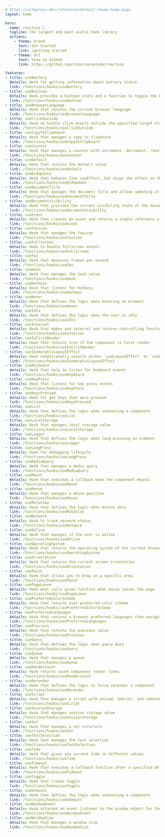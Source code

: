 ```yaml
---
# https://vitepress.dev/reference/default-theme-home-page
layout: home

hero:
  name: reactuse 🚀
  tagline: the largest and most useful hook library
  actions:
    - theme: brand
      text: Get Started
      link: /getting-started
    - theme: alt
      text: View on GitHub
      link: https://github.com/siberiacancode/reactuse 

features:
- title: useBattery
  details: Hook for getting information about battery status
  link: /functions/hooks/useBattery
- title: useBoolean
  details: Hook provides a boolean state and a function to toggle the boolean value
  link: /functions/hooks/useBoolean
- title: useBrowserLanguage
  details: Hook that returns the current browser language
  link: /functions/hooks/useBrowserLanguage
- title: useClickOutside
  details: Hook to handle click events outside the specified target element(s)
  link: /functions/hooks/useClickOutside
- title: useCopyToClipboard
  details: Hook that manages a copy to clipboard
  link: /functions/hooks/useCopyToClipboard
- title: useCounter
  details: Hook that manages a counter with increment, decrement, reset, and set functionalities
  link: /functions/hooks/useCounter
- title: useDefault
  details: Hook that returns the default value
  link: /functions/hooks/useDefault
- title: useDidUpdate
  details: Hook that behaves like useEffect, but skips the effect on the initial render
  link: /functions/hooks/useDidUpdate
- title: useDocumentTitle
  details: Hook that manages the document title and allows updating it
  link: /functions/hooks/useDocumentTitle
- title: useDocumentVisibility
  details: Hook that provides the current visibility state of the document
  link: /functions/hooks/useDocumentVisibility
- title: useEvent
  details: Hook that creates an event and returns a stable reference of it
  link: /functions/hooks/useEvent
- title: useFavicon
  details: Hook that manages the favicon
  link: /functions/hooks/useFavicon
- title: useFullscreen
  details: Hook to handle fullscreen events
  link: /functions/hooks/useFullscreen
- title: useFps
  details: Hook that measures frames per second
  link: /functions/hooks/useFps
- title: useHash
  details: Hook that manages the hash value
  link: /functions/hooks/useHash
- title: useHotkeys
  details: Hook that listens for hotkeys
  link: /functions/hooks/useHotkeys
- title: useHover
  details: Hook that defines the logic when hovering an element
  link: /functions/hooks/useHover
- title: useIdle
  details: Hook that defines the logic when the user is idle
  link: /functions/hooks/useIdle
- title: useInterval
  details: Hook that makes and interval and returns controlling functions
  link: /functions/hooks/useInterval
- title: useIsFirstRender
  details: Hook that returns true if the component is first render
  link: /functions/hooks/useIsFirstRender
- title: useIsomorphicLayoutEffect
  details: Hook conditionally selects either `useLayoutEffect` or `useEffect` based on the environment
  link: /functions/hooks/useIsomorphicLayoutEffect
- title: useKeyboard
  details: Hook that help to listen for keyboard events
  link: /functions/hooks/useKeyboard
- title: useKeyPress
  details: Hook that listens for key press events
  link: /functions/hooks/useKeyPress
- title: useKeysPressed
  details: Hook for get keys that were pressed
  link: /functions/hooks/useKeysPressed
- title: useList
  details: Hook that defines the logic when unmounting a component
  link: /functions/hooks/useList
- title: useLocalStorage
  details: Hook that manages local storage value
  link: /functions/hooks/useLocalStorage
- title: useLogger
  details: Hook that defines the logic when long pressing an element
  link: /functions/hooks/useLogger
- title: useLongPress
  details: Hook for debugging lifecycle
  link: /functions/hooks/useLongPress
- title: useMediaQuery
  details: Hook that manages a media query
  link: /functions/hooks/useMediaQuery
- title: useMount
  details: Hook that executes a callback when the component mounts
  link: /functions/hooks/useMount
- title: useMouse
  details: Hook that manages a mouse position
  link: /functions/hooks/useMouse
- title: useMutation
  details: Hook that defines the logic when mutate data
  link: /functions/hooks/useMutation
- title: useNetwork
  details: Hook to track network status
  link: /functions/hooks/useNetwork
- title: useOnline
  details: Hook that manages if the user is online
  link: /functions/hooks/useOnline
- title: useOperatingSystem
  details: Hook that returns the operating system of the current browser
  link: /functions/hooks/useOperatingSystem
- title: useOrientation
  details: Hook that returns the current screen orientation
  link: /functions/hooks/useOrientation
- title: usePaint
  details: Hook that allows you to draw in a specific area
  link: /functions/hooks/usePaint
- title: usePageLeave
  details: Hook what calls given function when mouse leaves the page
  link: /functions/hooks/usePageLeave
- title: usePreferredColorScheme
  details: Hook that returns user preferred color scheme
  link: /functions/hooks/usePreferredColorScheme
- title: usePreferredLanguages
  details: Hook that returns a browser preferred languages from navigator
  link: /functions/hooks/usePreferredLanguages
- title: usePrevious
  details: Hook that returns the previous value
  link: /functions/hooks/usePrevious
- title: useQuery
  details: Hook that defines the logic when query data
  link: /functions/hooks/useQuery
- title: useQueue
  details: Hook that manages a queue
  link: /functions/hooks/useQueue
- title: useRenderCount
  details: Hook returns count component render times
  link: /functions/hooks/useRenderCount
- title: useRerender
  details: Hook that defines the logic to force rerender a component
  link: /functions/hooks/useRerender
- title: useScript
  details: Hook that manages a script with onLoad, onError, and removeOnUnmount functionalities
  link: /functions/hooks/useScript
- title: useSessionStorage
  details: Hook that manages session storage value
  link: /functions/hooks/useSessionStorage
- title: useSet
  details: Hook that manages a set structure
  link: /functions/hooks/useSet
- title: useTextSelection
  details: Hook that manages the text selection
  link: /functions/hooks/useTextSelection 
- title: useTime
  details: Hook that gives you current time in different values
  link: /functions/hooks/useTime
- title: useTimeout
  details: Hook that executes a callback function after a specified delay
  link: /functions/hooks/useTimeout
- title: useToggle
  details: Hook that create toggle
  link: /functions/hooks/useToggle
- title: useUnmount
  details: Hook that defines the logic when unmounting a component
  link: /functions/hooks/useUnmount
- title: useWindowEvent
  details: Hook attaches an event listener to the window object for the specified event
  link: /functions/hooks/useWindowEvent
- title: useWindowSize
  details: Hook that manages a window size
  link: /functions/hooks/useWindowSize
---
```



